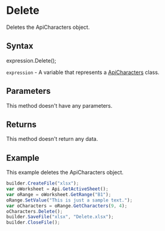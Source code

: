 # Delete

Deletes the ApiCharacters object.

## Syntax

expression.Delete();

`expression` - A variable that represents a [ApiCharacters](../ApiCharacters.md) class.

## Parameters

This method doesn't have any parameters.

## Returns

This method doesn't return any data.

## Example

This example deletes the ApiCharacters object.

```javascript
builder.CreateFile("xlsx");
var oWorksheet = Api.GetActiveSheet();
var oRange = oWorksheet.GetRange("B1");
oRange.SetValue("This is just a sample text.");
var oCharacters = oRange.GetCharacters(9, 4);
oCharacters.Delete();
builder.SaveFile("xlsx", "Delete.xlsx");
builder.CloseFile();
```